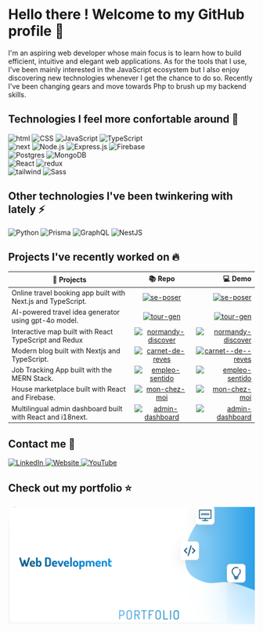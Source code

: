 # Hello there ! Welcome to my GitHub profile :wave:

I'm an aspiring web developer whose main focus is to learn how to build efficient, intuitive and elegant web applications. As for the tools that I use, I've been mainly interested in the JavaScript ecosystem but I also enjoy discovering new technologies whenever I get the chance to do so. Recently I've been changing gears and move towards Php to brush up my backend skills.

## Technologies I feel more confortable around :rocket:
<div><img alt="html" src="https://img.shields.io/badge/-HTML-E34F26.svg?logo=html5&logoColor=white" />
<img alt="CSS" src="https://img.shields.io/badge/CSS-1572B6.svg?logo=css3&logoColor=white">
<img alt="JavaScript" src="https://img.shields.io/badge/-JavaScript-yellow.svg?logo=javascript&logoColor=white">
<img alt="TypeScript" src="https://img.shields.io/badge/-TypeScript-007ACC.svg?logo=typescript&logoColor=white" />
</div>

<div>
 <img alt="next" src="https://img.shields.io/badge/Next-black.svg?logo=next.js&logoColor=white" >
<img alt="Node.js" src="https://img.shields.io/badge/Node.js-43853D.svg?logo=node.js&logoColor=white">
<img alt="Express.js" src="https://img.shields.io/badge/Express.js-404d59.svg?logo=express&logoColor=white">
<img alt="Firebase" src="https://img.shields.io/badge/-Firebase-039BE5.svg?&logo=Firebase&logoColor=white" />
 
</div>

<div>
  <img alt="Postgres" src="https://img.shields.io/badge/postgres-%23316192.svg?logo=postgresql&logoColor=white">
<img alt="MongoDB" src ="https://img.shields.io/badge/MongoDB-4ea94b.svg?logo=mongodb&logoColor=white">
 
</div>

 <div>
<img alt="React" src="https://img.shields.io/badge/-React-45b8d8.svg?logo=react&logoColor=white" />
<img alt="redux" src="https://img.shields.io/badge/-Redux-764ABC.svg?logo=redux&logoColor=white" />
  
 </div>
 
 <div>
 <img alt="tailwind" src="https://img.shields.io/badge/Tailwindcss-%2338B2AC.svg?logo=tailwind-css&logoColor=white">
<img alt="Sass" src="https://img.shields.io/badge/Sass-CC6699.svg?logo=sass&logoColor=white" />
  
 </div>

## Other technologies I've been twinkering with lately :zap:
<div>
<img alt="Python" src="https://img.shields.io/badge/Python-14354C.svg?logo=python&logoColor=white" />
<img alt="Prisma" src="https://img.shields.io/badge/Prisma-2D3748.svg?logo=prisma&logoColor=white" />
 <img alt="GraphQL" src="https://img.shields.io/badge/-GraphQL-E10098.svg?logo=graphql&logoColor=white" />
<img alt="NestJS" src="https://img.shields.io/badge/NestJS-E0234E.svg?logo=nestjs&logoColor=white" />
</div>


## Projects I've recently worked on :fire:

<b>🦜 Projects</b>    |  <b>📚 Repo</b>    | <b>💻 Demo</b>   |
| ------------- |:-------------:| -----:|
| Online travel booking app built with Next.js and TypeScript. | <a href="https://github.com/LouisLeca22/se-poser"><img alt="se-poser" src="https://img.shields.io/static/v1?label=&message=se--poser&color=000605&logo=github&logoColor=FFFFFF&labelColor=000605"/></a> |  <a href="https://se-poser.vercel.app/"><img alt="se-poser" src="https://img.shields.io/static/v1?label=&message=se--poser&color=343b41&logo=vercel&logoColor=FFFFFF&labelColor=000605"/></a>  |
| AI-powered travel idea generator using gpt-4o model. | <a href="https://github.com/LouisLeca22/tour-gen"><img alt="tour-gen" src="https://img.shields.io/static/v1?label=&message=tour--gen&color=000605&logo=github&logoColor=FFFFFF&labelColor=000605"/></a> |  <a href="https://tour-gen.vercel.app/"><img alt="tour-gen" src="https://img.shields.io/static/v1?label=&message=tour--gen&color=343b41&logo=vercel&logoColor=FFFFFF&labelColor=000605"/></a>  |
| Interactive map built with React TypeScript and Redux | <a href="https://github.com/LouisLeca22/normandy-discover"><img alt="normandy-discover" src="https://img.shields.io/static/v1?label=&message=normandy--discover&color=000605&logo=github&logoColor=FFFFFF&labelColor=000605"/></a> |   <a href="https://normandy-discover.web.app/"><img alt="normandy-discover" src="https://img.shields.io/static/v1?label=&message=normandy--discover&color=343b41&logo=firebase&logoColor=FFFFFF&labelColor=000605"/></a>  |
| Modern blog built with Nextjs and TypeScript. | <a href="https://github.com/LouisLeca22/carnet-de-reves"><img alt="carnet-de-reves" src="https://img.shields.io/static/v1?label=&message=carnet--de--reves&color=000605&logo=github&logoColor=FFFFFF&labelColor=000605"/></a> |  <a href="https://carnet-de-reves.vercel.app/"><img alt="carnet--de--reves" src="https://img.shields.io/static/v1?label=&message=carnet--de--reves&color=343b41&logo=vercel&logoColor=FFFFFF&labelColor=000605"/></a>  |
| Job Tracking App built with the MERN Stack. | <a href="https://github.com/LouisLeca22/empleo-sentido"><img alt="empleo-sentido" src="https://img.shields.io/static/v1?label=&message=empleo--sentido&color=000605&logo=github&logoColor=FFFFFF&labelColor=000605"/></a> |  <a href="https://empleo-sentido.onrender.com/"><img alt="empleo-sentido" src="https://img.shields.io/static/v1?label=&message=empleo--sentido&color=343b41&logo=heroku&logoColor=FFFFFF&labelColor=000605"/></a>  |
| House marketplace built with React and Firebase. | <a href="https://github.com/LouisLeca22/mon-chez-moi"><img alt="mon-chez-moi" src="https://img.shields.io/static/v1?label=&message=mon--chez--moi&color=000605&logo=github&logoColor=FFFFFF&labelColor=000605"/></a> |  <a href="https://mon-chez-moi.vercel.app/"><img alt="mon-chez-moi" src="https://img.shields.io/static/v1?label=&message=mon--chez--moi&color=343b41&logo=vercel&logoColor=FFFFFF&labelColor=000605"/></a>  |
| Multilingual admin dashboard built with React and i18next. | <a href="https://github.com/LouisLeca22/admin-dashboard"><img alt="admin-dashboard" src="https://img.shields.io/static/v1?label=&message=admin--dashboard&color=000605&logo=github&logoColor=FFFFFF&labelColor=000605"/></a> |  <a href="https://dashboard-4886f.web.app/"><img alt="admin-dashboard" src="https://img.shields.io/static/v1?label=&message=admin--dashboard&color=343b41&logo=firebase&logoColor=FFFFFF&labelColor=000605"/></a>  |



## Contact me :speech_balloon:

<a href="https://www.linkedin.com/in/louis-leca/" target="_blank">
  <img src="https://img.shields.io/badge/LinkedIn-0A66C2.svg?logo=linkedin&logoColor=white" alt="LinkedIn" />
</a>
<a href="https://louis-leca.web.app" target="_blank">
  <img src="https://img.shields.io/badge/Website-000000.svg?logo=google-chrome&logoColor=white" alt="Website" />
</a>
<a href="https://www.youtube.com/@Weboscopie" target="_blank">
  <img src="https://img.shields.io/badge/YouTube-FF0000.svg?logo=youtube&logoColor=white" alt="YouTube" />
</a>

## Check out my portfolio :star:

<a  href="http://louis-leca.web.app">
 <img src="./assets/website.png" alt="website" />
</a>

